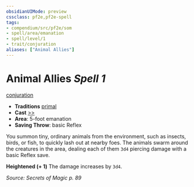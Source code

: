 ```yaml
---
obsidianUIMode: preview
cssclass: pf2e,pf2e-spell
tags:
- compendium/src/pf2e/som
- spell/area/emanation
- spell/level/1
- trait/conjuration
aliases: ["Animal Allies"]
---
```

# Animal Allies *Spell 1*   
[conjuration](conjuration.md "Conjuration School Trait")  

- **Traditions** [primal](primal.md "Primal Tradition Trait")
- **Cast** [>>](chapter-9-playing-the-game.md#Actions "Two-Action") 
- **Area**: 5-foot emanation
- **Saving Throw**:  basic Reflex

You summon tiny, ordinary animals from the environment, such as insects, birds, or fish, to quickly lash out at nearby foes. The animals swarm around the creatures in the area, dealing each of them `3d4` piercing damage with a basic Reflex save.

**Heightened (+ 1)** The damage increases by `3d4`.

*Source: Secrets of Magic p. 89*